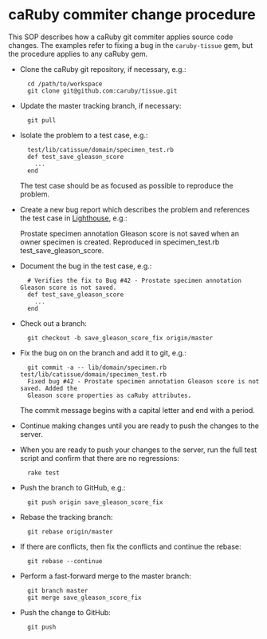 caRuby commiter change procedure
================================
This SOP describes how a caRuby git commiter applies source code changes.
The examples refer to fixing a bug in the `caruby-tissue` gem, but the procedure
applies to any caRuby gem.

* Clone the caRuby git repository, if necessary, e.g.:

        cd /path/to/workspace
        git clone git@github.com:caruby/tissue.git

* Update the master tracking branch, if necessary:

        git pull
    
* Isolate the problem to a test case, e.g.:
   
        test/lib/catissue/domain/specimen_test.rb
        def test_save_gleason_score
          ...
        end
  
    The test case should be as focused as possible to reproduce the problem.

* Create a new bug report which describes the problem and references the test case in
  [Lighthouse](caruby.lighthouseapp.com), e.g.:
  
    Prostate specimen annotation Gleason score is not saved when an owner specimen is
    created. Reproduced in specimen_test.rb test_save_gleason_score.

* Document the bug in the test case, e.g.:

        # Verifies the fix to Bug #42 - Prostate specimen annotation Gleason score is not saved.
        def test_save_gleason_score
          ...
        end

* Check out a branch:

        git checkout -b save_gleason_score_fix origin/master

* Fix the bug on on the branch and add it to git, e.g.:

        git commit -a -- lib/domain/specimen.rb test/lib/catissue/domain/specimen_test.rb
        Fixed bug #42 - Prostate specimen annotation Gleason score is not saved. Added the
        Gleason score properties as caRuby attributes.
        
  The commit message begins with a capital letter and end with a period.

* Continue making changes until you are ready to push the changes to the server.

* When you are ready to push your changes to the server, run the full test script and confirm
  that there are no regressions:

        rake test

* Push the branch to GitHub, e.g.:

        git push origin save_gleason_score_fix

* Rebase the tracking branch:

        git rebase origin/master
    
* If there are conflicts, then fix the conflicts and continue the rebase:

        git rebase --continue

* Perform a fast-forward merge to the master branch:

        git branch master
        git merge save_gleason_score_fix

* Push the change to GitHub:

        git push
